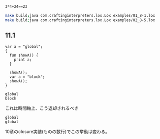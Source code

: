 

```bash
3*4+24==23
```

```bash
make build;java com.craftinginterpreters.lox.Lox examples/01_8-1.lox
make build;java com.craftinginterpreters.lox.Lox examples/02_8-5.lox
```

## 11.1

```lox
var a = "global";
{
  fun showA() {
    print a;
  }

  showA();
  var a = "block";
  showA();
}
```

```出力結果
global
block
```

これは時間軸上、こう返却されるべき

```出力結果
global
global
```

10章のclosure実装(ものの数行)でこの挙動は変わる。
